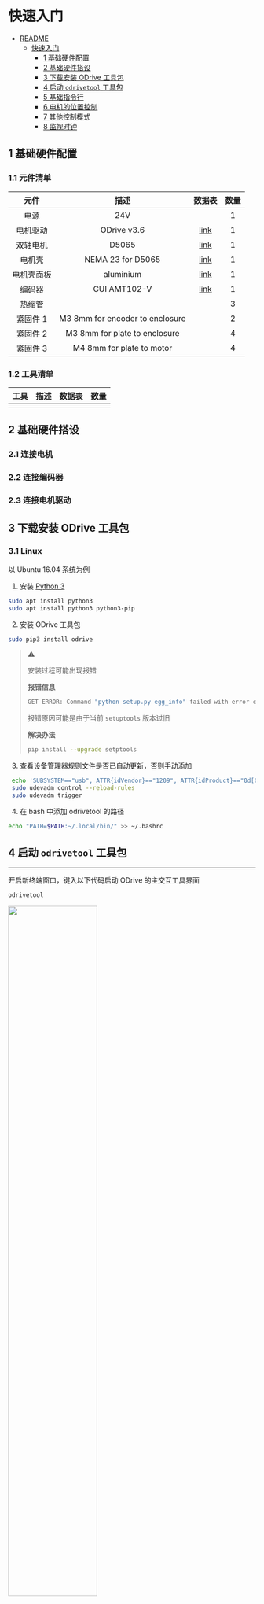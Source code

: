 # 快速入门

- [README](../README.md)
    - [快速入门](./001_getting-started_cn.md)
        - [1 基础硬件配置](#1-基础硬件配置)
        - [2 基础硬件搭设](#2-基础硬件搭设)
        - [3 下载安装 ODrive 工具包](#3-下载安装-ODrive-工具包)
        - [4 启动 `odrivetool` 工具包](#4-启动-`odrivetool`-工具包)
        - [5 基础指令行](#5-基础指令行)
        - [6 电机的位置控制](#6-电机的位置控制)
        - [7 其他控制模式](#7-其他控制模式)
        - [8 监视时钟](#8-监视时钟)

## 1 基础硬件配置

### 1.1 元件清单
|元件|描述|数据表|数量|
|:---:|:---:|:---:|:---:|
|电源|24V||1|
|电机驱动|ODrive v3.6|[link](https://odriverobotics.com/shop/odrive-v36)|1|
|双轴电机|D5065|[link](https://odriverobotics.com/shop/odrive-custom-motor-d5065)|1|
|电机壳|NEMA 23 for D5065|[link](https://discourse.odriverobotics.com/t/nema-enclosures-for-d5065-and-d6374-motors/830)|1|
|电机壳面板|aluminium|[link](https://odriverobotics.com/shop/nema23-faceplate-for-d5065-motor)|1|
|编码器|CUI AMT102-V|[link](https://odriverobotics.com/shop/cui-amt-102)|1|
|热缩管|||3|
|紧固件 1|M3 8mm for encoder to enclosure||2|
|紧固件 2|M3 8mm for plate to enclosure||4|
|紧固件 3|M4 8mm for plate to motor||4|

### 1.2 工具清单
|工具|描述|数据表|数量|
|:---:|:---:|:---:|:---:|
|||||

## 2 基础硬件搭设

### 2.1 连接电机

### 2.2 连接编码器

### 2.3 连接电机驱动


## 3 下载安装 ODrive 工具包

### 3.1 Linux
以 Ubuntu 16.04 系统为例

1. 安装 [Python 3](https://www.python.org/downloads/)
```bash
sudo apt install python3
sudo apt install python3 python3-pip
```
2. 安装 ODrive 工具包
```bash
sudo pip3 install odrive
```
> :warning:
>
> 安装过程可能出现报错
>
> **报错信息**
> ```bash
> GET ERROR: Command "python setup.py egg_info" failed with error code 1 in /tmp/pip-build-4w6I54yu/matplotlib/
> ```
> 报错原因可能是由于当前 `setuptools` 版本过旧
>
> **解决办法**
> ```bash
> pip install --upgrade setptools
> ```
3. 查看设备管理器规则文件是否已自动更新，否则手动添加
```bash
 echo 'SUBSYSTEM=="usb", ATTR{idVendor}=="1209", ATTR{idProduct}=="0d[0-9][0-9]", MODE="0666"' | sudo tee /etc/udev/rules.d/91-odrive.rules
 sudo udevadm control --reload-rules
 sudo udevadm trigger
```
4. 在 bash 中添加 odrivetool 的路径
```bash
echo "PATH=$PATH:~/.local/bin/" >> ~/.bashrc
```

## 4 启动 `odrivetool` 工具包
---
开启新终端窗口，键入以下代码启动 ODrive 的主交互工具界面
```bash
odrivetool
```
<img src="./images/image_001-01.png" width="60%">

通过 USB 线缆连接 ODrive 电机驱动至主机，等待终端返回确认已连接 ODrive 的信息
```bash
Connected to ODrive SERIAL_NUMBER as odrv0
```
<img src="./images/image_001-02.png" width="60%">

## 5 基础指令行

### 5.1 查看驱动板供电电压
```
odrv0.vbus_voltage
```

### 5.2 设定参数极限

`设定类指令行 = 设定值`

**电流极限**
```
odrv0.axis0.motor.config.current_lim = 设定值（安培）
```
出于安全原因，初始默认值设定为 10 安培。该设定无法实现强劲的性能，但足以用于确认电机驱动稳定状态。当确认 ODrive 运行成功后，该值可升至 60 安培以提高性能。

当设定值高于 60A 时，需要通过修改电流范围的命令以修改电流放大器增益。

**电流范围**
```
odrv0.axis0.motor.config.requested_current_range = 设定值（安培）
```
初始默认值设定为 60 安培。

**速度极限**
```
odrv0.axis0.controller.config.vel_limit = 设定值（计数/秒）
```
初始默认值设定为 20000。

**校定电流**
```
odrv0.axis0.motor.config.calibration_current = 设定值（安培）
```
初始默认值设定为 10 安培。

### 5.3 设置其他硬件参数

`设定类命令行 = 设定值`

**制动电阻阻值**
```
odrv0.config.brake_resistance = 设定值（欧姆）
```
初始默认值设定为 0.5 欧姆。

**电机极对数**
```
odrv0.axis0.motor.config.pole_pairs = 设定值（对数）
```
初始默认值设定为 7。

**电机类型**
```
odrv0.axis0.motor.config.motor_type = 设定值
```
初始默认值设定为 MOTOR_TYPE_HIGH_CURRENT。

**伺服器精度**
```
odrv0.axis0.encoder.config.cpr = 设定值（计数/转）
```
初始默认值设定为 8192。

### 5.4 保存参数设定

```
odrv0.save_configuration()
```

```
odrv0.reboot()
```

## 6 电机的位置控制

### 6.1 完整校准程序
```
odrv0.axis0.requested_state = AXIS_STATE_FULL_CALIBRATION_SEQUENCE
```

### 6.2 闭环控制程序
```
odrv0.axis0.requested_state = AXIS_STATE_CLOSED_LOOP_CONTROL
odrv0.axis0.controller.pos setpoint = 设定值
```

## 7 其他控制模式

默认的控制模式为基于绝对编码器返回值的不经信号滤波处理的位置控制。除此以外，ODrive 还提供以下控制模式

- [7.1 轨迹控制](#7.1-轨迹控制)
- [7.2 给定位置范围的位置控制](#7.2-给定位置范围的位置控制)
- [7.3 速度控制](#7.3-速度控制)
- [7.4 给定加速度的速度控制](#7.4-给定加速度的速度控制)
- [7.5 电流控制](#7.5-电流控制)

### 7.1 轨迹控制

当电机处于位置控制模式时，使用 `move_to_pos` 和 `move_incremental` 功能对电机进行控制。详细信息请查看 [**7.1.2 使用说明**](#7.1.2-使用说明) 部分。

该模式可以获得流畅的加速、滑行、减速的运动控制。通过纯位置控制，控制器可以实现尽可能迅速的响应速度。可以使用轨迹对闭环控制器进行调节，从而使其在保持流畅运动的同时减少震荡。

#### 7.1.1 参数设定

```bash
odrv0.axis0.trap_traj.config.vel_limit = 设定值 (计数/秒)
odrv0.axis0.trap_traj.config.accel_limit = 设定值 (计数/秒^2)
odrv0.axis0.trap_traj.config.decel_limit = 设定值 (计数/秒^2)
odrv0.axis0.trap_traj.config.A_per_css = 设定值
```
其中

`vel_limit` 是最大设计运行速度。    
`accel_limit` 是最大设计运行加速度。    
`decel_limit` 是最大设计运行减速度。    
`A_per_css` 是电机运行加速度与电机电流的相关系数。默认值为 0 。该参数为可选设定值，可用于提升系统反应性能。当系统负载改变后，该值需要进行相应调整。

#### 7.1.2 使用说明

`move_to_pos` 功能用于控制电机运行至绝对位置。
```bash
odrv0.axis0.controller.move_to_pos(设定值)
```

`move_incremental` 功能用于控制电机运行至相对位置。
```bash
from_goal_point = 设定值 (True/False)
odrv0.axis0.controller.move_incremental(设定值, from_goal_point)
```
其中，当运动相对于当前位置时，`from_goal_point` 设定值为 `False`。当运动相对于上次目标位置时，`from_goal_point` 设定值为 `True`。

### 7.2 给定位置范围的位置控制

运行以下代码以启动给定位置范围的位置控制
```
axis.controller.config.setpoints_in_cpr = True
```
该模式有助于进行连续的增量式位置运动。

### 7.3 速度控制
```bash
odrv0.axis0.controller.config.control_mode = CTRL_MODE_VELOCITY_CONTROL
odrv0.axis0.controller.vel_setpoint = 设定值 (计数/秒)
```

### 7.4 给定加速度的速度控制
```bash
odrv0.axis0.controller.config.control_mode = CTRL_MODE_VELOCITY_CONTROL
axis.controller.config.vel_ramp_rate = 设定值 (计数/秒^2)
axis.controller.vel_ramp_enable = True
odrv0.axis0.controller.vel_setpoint = 设定值 (计数/秒)
```

### 7.5 电流控制
```bash
odrv0.axis0.controller.config.control_mode = CTRL_MODE_CURRENT_CONTROL
odrv0.axis0.controller.current setpoint = 设定值 (安培)
```

## 8 监视时钟

每部电机都有一个可配置的监视时钟，可用于 ODrive 控制器连接中断时强制制动。
```bash
odrv0.axis0.config.watchdog_timeout = 设定值（秒）
```
当定值为 0 时，监视时钟功能被禁用。

当设定值为大于 0 的任意值时，电机将在监视时钟记时超时时被强制制动。

监视时钟需用到 `odrv0.axis0.watchdog_feed()` 记时。